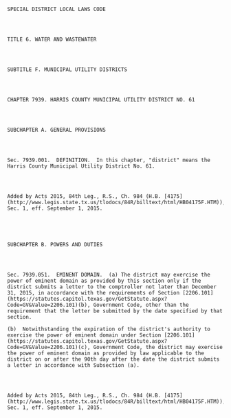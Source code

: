 ﻿
    
    
    	
    					
    
    
    SPECIAL DISTRICT LOCAL LAWS CODE
    
      
    
    
    TITLE 6. WATER AND WASTEWATER
    
      
    
    
    SUBTITLE F. MUNICIPAL UTILITY DISTRICTS
    
      
    
    
    CHAPTER 7939. HARRIS COUNTY MUNICIPAL UTILITY DISTRICT NO. 61
    
      
    
    
    SUBCHAPTER A. GENERAL PROVISIONS
    
      
    
    
    Sec. 7939.001.  DEFINITION.  In this chapter, "district" means the Harris County Municipal Utility District No. 61.
    
    
    
    
    Added by Acts 2015, 84th Leg., R.S., Ch. 984 (H.B. [4175](http://www.legis.state.tx.us/tlodocs/84R/billtext/html/HB04175F.HTM)), Sec. 1, eff. September 1, 2015.
    
    
    
    
    
    SUBCHAPTER B. POWERS AND DUTIES
    
      
    
    
    Sec. 7939.051.  EMINENT DOMAIN.  (a) The district may exercise the power of eminent domain as provided by this section only if the district submits a letter to the comptroller not later than December 31, 2015, in accordance with the requirements of Section [2206.101](https://statutes.capitol.texas.gov/GetStatute.aspx?Code=GV&Value=2206.101)(b), Government Code, other than the requirement that the letter be submitted by the date specified by that section.
    
    (b)  Notwithstanding the expiration of the district's authority to exercise the power of eminent domain under Section [2206.101](https://statutes.capitol.texas.gov/GetStatute.aspx?Code=GV&Value=2206.101)(c), Government Code, the district may exercise the power of eminent domain as provided by law applicable to the district on or after the 90th day after the date the district submits a letter in accordance with Subsection (a).
    
    
    
    
    Added by Acts 2015, 84th Leg., R.S., Ch. 984 (H.B. [4175](http://www.legis.state.tx.us/tlodocs/84R/billtext/html/HB04175F.HTM)), Sec. 1, eff. September 1, 2015.
    
    
    
    
    				
